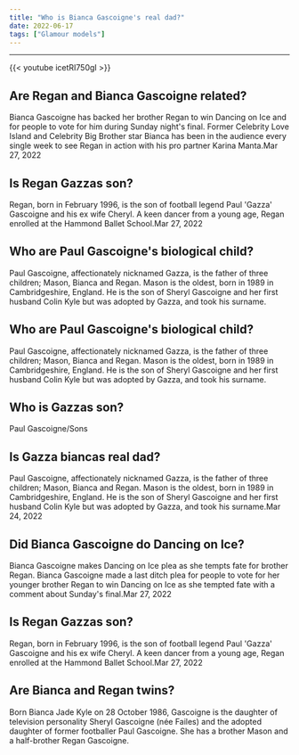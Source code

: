 ```yaml
---
title: "Who is Bianca Gascoigne's real dad?"
date: 2022-06-17
tags: ["Glamour models"]
---
```


---
{{< youtube icetRI750gI >}}
## Are Regan and Bianca Gascoigne related?
Bianca Gascoigne has backed her brother Regan to win Dancing on Ice and for people to vote for him during Sunday night's final. Former Celebrity Love Island and Celebrity Big Brother star Bianca has been in the audience every single week to see Regan in action with his pro partner Karina Manta.Mar 27, 2022

## Is Regan Gazzas son?
Regan, born in February 1996, is the son of football legend Paul 'Gazza' Gascoigne and his ex wife Cheryl. A keen dancer from a young age, Regan enrolled at the Hammond Ballet School.Mar 27, 2022

## Who are Paul Gascoigne's biological child?
Paul Gascoigne, affectionately nicknamed Gazza, is the father of three children; Mason, Bianca and Regan. Mason is the oldest, born in 1989 in Cambridgeshire, England. He is the son of Sheryl Gascoigne and her first husband Colin Kyle but was adopted by Gazza, and took his surname.

## Who are Paul Gascoigne's biological child?
Paul Gascoigne, affectionately nicknamed Gazza, is the father of three children; Mason, Bianca and Regan. Mason is the oldest, born in 1989 in Cambridgeshire, England. He is the son of Sheryl Gascoigne and her first husband Colin Kyle but was adopted by Gazza, and took his surname.

## Who is Gazzas son?
Paul Gascoigne/Sons

## Is Gazza biancas real dad?
Paul Gascoigne, affectionately nicknamed Gazza, is the father of three children; Mason, Bianca and Regan. Mason is the oldest, born in 1989 in Cambridgeshire, England. He is the son of Sheryl Gascoigne and her first husband Colin Kyle but was adopted by Gazza, and took his surname.Mar 24, 2022

## Did Bianca Gascoigne do Dancing on Ice?
Bianca Gascoigne makes Dancing on Ice plea as she tempts fate for brother Regan. Bianca Gascoigne made a last ditch plea for people to vote for her younger brother Regan to win Dancing on Ice as she tempted fate with a comment about Sunday's final.Mar 27, 2022

## Is Regan Gazzas son?
Regan, born in February 1996, is the son of football legend Paul 'Gazza' Gascoigne and his ex wife Cheryl. A keen dancer from a young age, Regan enrolled at the Hammond Ballet School.Mar 27, 2022

## Are Bianca and Regan twins?
Born Bianca Jade Kyle on 28 October 1986, Gascoigne is the daughter of television personality Sheryl Gascoigne (née Failes) and the adopted daughter of former footballer Paul Gascoigne. She has a brother Mason and a half-brother Regan Gascoigne.

